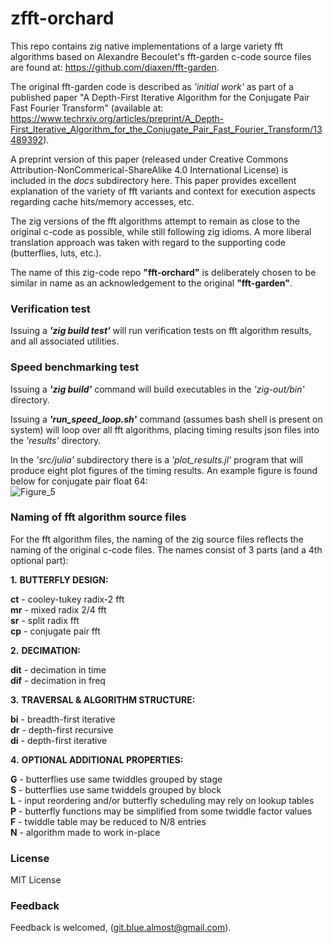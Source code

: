 # zfft-orchard
This repo contains zig native implementations of a large variety fft algorithms based on
Alexandre Becoulet's fft-garden c-code source files are found at: https://github.com/diaxen/fft-garden. 

The original fft-garden code is described as *'initial work'* as part of a published
paper "A Depth-First Iterative Algorithm for the Conjugate Pair Fast Fourier
Transform" (available at: https://www.techrxiv.org/articles/preprint/A_Depth-First_Iterative_Algorithm_for_the_Conjugate_Pair_Fast_Fourier_Transform/13489392).

A preprint version of this paper (released under Creative Commons Attribution-NonCommerical-ShareAlike 4.0 International License) is included in the *docs* subdirectory here.  This paper provides excellent explanation of the variety of fft variants and context for execution aspects regarding cache hits/memory accesses, etc.  

The zig versions of the fft algorithms attempt to remain as close to the original c-code as possible, while still following zig idioms.  A more liberal translation approach was taken with regard to the supporting code (butterflies, luts, etc.).

The name of this zig-code repo **"fft-orchard"** is deliberately chosen to be
similar in name as an acknowledgement to the original **"fft-garden"**.  

### Verification test
Issuing a ***'zig build test'*** will run verification tests on fft algorithm results, and all associated utilities.  

### Speed benchmarking test
Issuing a ***'zig build'*** command will build executables in the *'zig-out/bin'* directory.  

Issuing a ***'run_speed_loop.sh'*** command (assumes bash shell is present on system) will loop over all fft algorithms, placing timing results json files into the *'results'* directory.  

In the *'src/julia'* subdirectory there is a *'plot_results.jl'* program that will produce eight plot figures of the timing results. An example figure is found below for conjugate pair float 64:  
![Figure_5](https://github.com/BlueAlmost/zfft-orchard/assets/100024520/2e54c7aa-ad5b-4961-b42f-7244f055b211)


### Naming of fft algorithm source files

For the fft algorithm files, the naming of the zig source files reflects the naming
of the original c-code files.  The names consist of 3 parts (and a 4th optional part):

**1.** **BUTTERFLY DESIGN:**

   **ct**  -  cooley-tukey radix-2 fft  
   **mr**  -  mixed radix 2/4 fft  
   **sr**  -  split radix fft  
   **cp**  -  conjugate pair fft  

**2.** **DECIMATION:**

   **dit**  -  decimation in time  
   **dif**  -  decimation in freq  

**3.** **TRAVERSAL & ALGORITHM STRUCTURE:**

   **bi**  -  breadth-first iterative  
   **dr**  -  depth-first recursive  
   **di**  -  depth-first iterative  

**4.** **OPTIONAL ADDITIONAL PROPERTIES:**

   **G**  -  butterflies use same twiddles grouped by stage  
   **S**  -  butterflies use same twiddels grouped by block  
   **L**  -  input reordering and/or butterfly scheduling may rely on lookup tables  
   **P**  -  butterfly functions may be simplified from some twiddle factor values  
   **F**  -  twiddle table may be reduced to N/8 entries  
   **N**  -  algorithm made to work in-place  

### License
MIT License

### Feedback  

Feedback is welcomed, (git.blue.almost@gmail.com).  

